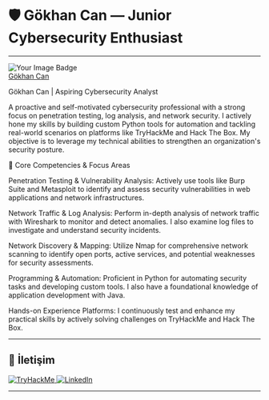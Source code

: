 # 🛡️ Gökhan Can — Junior Cybersecurity Enthusiast

<p align="center">
</p>

---
<img src="https://tryhackme-badges.s3.amazonaws.com/cangokhan.png" alt="Your Image Badge" />
<div class="badge-base LI-profile-badge" data-locale="tr_TR" data-size="medium" data-theme="dark" data-type="VERTICAL" data-vanity="gökhan-can-483b1b290" data-version="v1"><a class="badge-base__link LI-simple-link" href="https://tr.linkedin.com/in/g%C3%B6khan-can-483b1b290?trk=profile-badge">Gökhan Can</a></div>
              


Gökhan Can | Aspiring Cybersecurity Analyst

A proactive and self-motivated cybersecurity professional with a strong focus on penetration testing, log analysis, and network security. I actively hone my skills by building custom Python tools for automation and tackling real-world scenarios on platforms like TryHackMe and Hack The Box. My objective is to leverage my technical abilities to strengthen an organization's security posture.


🧰 Core Competencies & Focus Areas

Penetration Testing & Vulnerability Analysis: Actively use tools like Burp Suite and Metasploit to identify and assess security vulnerabilities in web applications and network infrastructures.

Network Traffic & Log Analysis: Perform in-depth analysis of network traffic with Wireshark to monitor and detect anomalies. I also examine log files to investigate and understand security incidents.

Network Discovery & Mapping: Utilize Nmap for comprehensive network scanning to identify open ports, active services, and potential weaknesses for security assessments.

Programming & Automation: Proficient in Python for automating security tasks and developing custom tools. I also have a foundational knowledge of application development with Java.

Hands-on Experience Platforms: I continuously test and enhance my practical skills by actively solving challenges on TryHackMe and Hack The Box.


---

## 🔗 İletişim 
<p> <a href="https://tryhackme.com/p/cangokhan" target="_blank" rel="noopener noreferrer"> <img src="https://img.shields.io/badge/TryHackMe-My%20Profile-FF6A00?logo=tryhackme&logoColor=white" alt="TryHackMe" />
</a> <a href="https://www.linkedin.com/in/g%C3%B6khan-can-483b1b290/" target="_blank" rel="noopener noreferrer"> <img src="https://img.shields.io/badge/LinkedIn-Connect-blue?logo=linkedin&logoColor=white" alt="LinkedIn" /> </a> </p>



---



<!---


gokhvncan/gokhvncan is a ✨ special ✨ repository because its `README.md` (this file) appears on your GitHub profile.
You can click the Preview link to take a look at your changes.
--->
